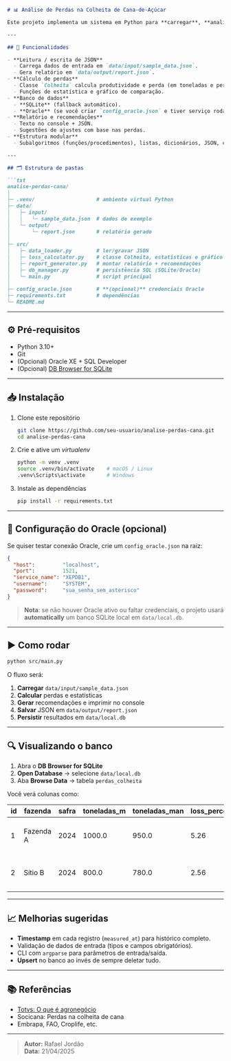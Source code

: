 ```markdown
# 📊 Análise de Perdas na Colheita de Cana‑de‑Açúcar

Este projeto implementa um sistema em Python para **carregar**, **analisar**, **gerar relatórios** e **armazenar** dados de perdas na colheita de cana‑de‑açúcar. Além de calcular percentuais de perdas entre colheita manual e mecanizada, ele gera recomendações e ainda persiste os resultados em um banco (SQLite por padrão, ou Oracle se você tiver um XE configurado).

---

## 🚀 Funcionalidades

- **Leitura / escrita de JSON**  
  - Carrega dados de entrada em `data/input/sample_data.json`.  
  - Gera relatório em `data/output/report.json`.
- **Cálculo de perdas**  
  - Classe `Colheita` calcula produtividade e perda (em toneladas e percentual).  
  - Funções de estatística e gráfico de comparação.
- **Banco de dados**  
  - **SQLite** (fallback automático).  
  - **Oracle** (se você criar `config_oracle.json` e tiver serviço rodando).
- **Relatório e recomendações**  
  - Texto no console + JSON.  
  - Sugestões de ajustes com base nas perdas.
- **Estrutura modular**  
  - Subalgoritmos (funções/procedimentos), listas, dicionários, JSON, classes.

---

## 🗂️ Estrutura de pastas

```txt
analise-perdas-cana/
│
├─ .venv/                    # ambiente virtual Python  
├─ data/
│   ├─ input/
│   │   └─ sample_data.json  # dados de exemplo  
│   └─ output/
│       └─ report.json       # relatório gerado  
│
├─ src/
│   ├─ data_loader.py        # ler/gravar JSON  
│   ├─ loss_calculator.py    # classe Colheita, estatísticas e gráfico  
│   ├─ report_generator.py   # montar relatório + recomendações  
│   ├─ db_manager.py         # persistência SQL (SQLite/Oracle)  
│   └─ main.py               # script principal  
│
├─ config_oracle.json        # **(opcional)** credenciais Oracle  
├─ requirements.txt          # dependências  
└─ README.md
```

---

## ⚙️ Pré‑requisitos

- Python 3.10+  
- Git  
- (Opcional) Oracle XE + SQL Developer  
- (Opcional) [DB Browser for SQLite](https://sqlitebrowser.org/)  

---

## 📥 Instalação

1. Clone este repositório  
   ```bash
   git clone https://github.com/seu-usuario/analise-perdas-cana.git
   cd analise-perdas-cana
   ```
2. Crie e ative um *virtualenv*  
   ```bash
   python -m venv .venv
   source .venv/bin/activate    # macOS / Linux
   .venv\Scripts\activate       # Windows
   ```
3. Instale as dependências  
   ```bash
   pip install -r requirements.txt
   ```

---

## 🔧 Configuração do Oracle (opcional)

Se quiser testar conexão Oracle, crie um `config_oracle.json` na raiz:

```json
{
  "host":         "localhost",
  "port":         1521,
  "service_name": "XEPDB1",
  "username":     "SYSTEM",
  "password":     "sua_senha_sem_asterisco"
}
```

> **Nota**: se não houver Oracle ativo ou faltar credenciais, o projeto usará **automatically** um banco SQLite local em `data/local.db`.

---

## ▶️ Como rodar

```bash
python src/main.py
```

O fluxo será:

1. **Carregar** `data/input/sample_data.json`  
2. **Calcular** perdas e estatísticas  
3. **Gerar** recomendações e imprimir no console  
4. **Salvar** JSON em `data/output/report.json`  
5. **Persistir** resultados em `data/local.db`  

---

## 🔍 Visualizando o banco

1. Abra o **DB Browser for SQLite**  
2. **Open Database** → selecione `data/local.db`  
3. Aba **Browse Data** → tabela `perdas_colheita`  

Você verá colunas como:

| id | fazenda   | safra | toneladas_m | toneladas_man | loss_percent | strategy                            |
|----|-----------|-------|-------------|---------------|--------------|-------------------------------------|
| 1  | Fazenda A | 2024  | 1000.0      | 950.0         | 5.26         | Ajustar calibração da colhedora.    |
| 2  | Sítio B   | 2024  |  800.0      | 780.0         | 2.56         | Parâmetros OK — sem ação necessária.|

---

## 📈 Melhorias sugeridas

- **Timestamp** em cada registro (`measured_at`) para histórico completo.  
- Validação de dados de entrada (tipos e campos obrigatórios).  
- CLI com `argparse` para parâmetros de entrada/saída.  
- **Upsert** no banco ao invés de sempre deletar tudo.

---

## 📚 Referências

- [Totvs: O que é agronegócio](https://www.totvs.com/blog/gestao-agricola/o-que-e-agronegocio)  
- Socicana: Perdas na colheita de cana  
- Embrapa, FAO, Croplife, etc.

---

> **Autor:** Rafael Jordão  
> **Data:** 21/04/2025 
